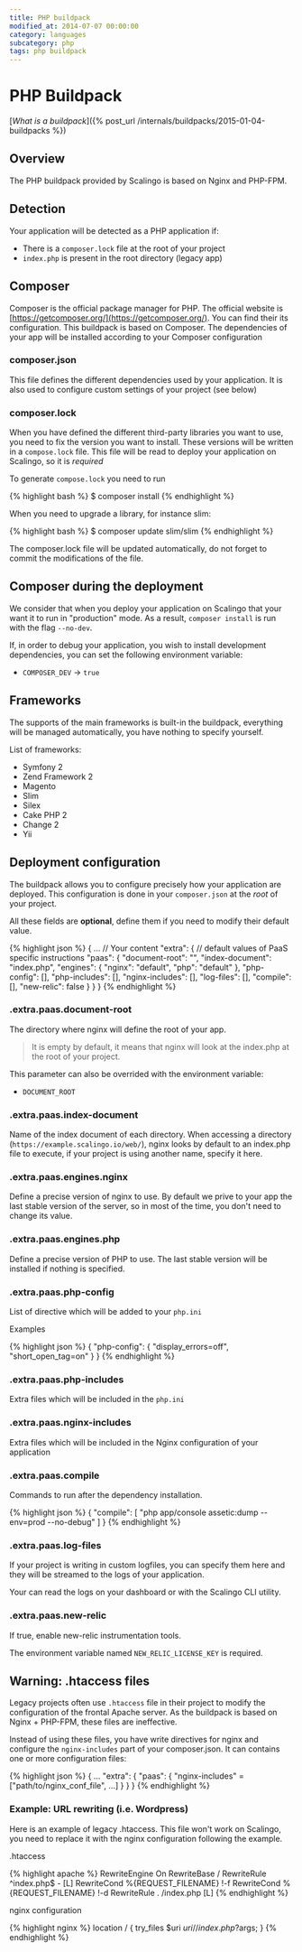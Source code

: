 ```yaml
---
title: PHP buildpack
modified_at: 2014-07-07 00:00:00
category: languages
subcategory: php
tags: php buildpack
---
```


PHP Buildpack
=============

[_What is a buildpack_]({% post_url /internals/buildpacks/2015-01-04-buildpacks %})

Overview
--------

The PHP buildpack provided by Scalingo is based on Nginx and PHP-FPM.

Detection
---------

Your application will be detected as a PHP application if:

* There is a `composer.lock` file at the root of your project
* `index.php` is present in the root directory (legacy app)

Composer
--------

Composer is the official package manager for PHP. The official
website is [https://getcomposer.org/](https://getcomposer.org/). You can
find their its configuration. This buildpack is based on Composer. The
dependencies of your app will be installed according to your Composer configuration

### composer.json

This file defines the different dependencies used by your application. It is also
used to configure custom settings of your project (see below)

### composer.lock

When you have defined the different third-party libraries you want to use, you need
to fix the version you want to install. These versions will be written in a `compose.lock`
file. This file will be read to deploy your application on Scalingo, so it is _required_

To generate `compose.lock` you need to run

{% highlight bash %}
$ composer install
{% endhighlight %}

When you need to upgrade a library, for instance slim:

{% highlight bash %}
$ composer update slim/slim
{% endhighlight %}

The composer.lock file will be updated automatically, do not forget to commit the
modifications of the file.

Composer during the deployment
------------------------------

We consider that when you deploy your application on Scalingo that your want it
to run in "production" mode. As a result, `composer install` is run with the flag
`--no-dev`.

If, in order to debug your application, you wish to install development dependencies,
you can set the following environment variable:

* `COMPOSER_DEV` → `true`


Frameworks
----------

The supports of the main frameworks is built-in the buildpack, everything
will be managed automatically, you have nothing to specify yourself.

List of frameworks:

* Symfony 2
* Zend Framework 2
* Magento
* Slim
* Silex
* Cake PHP 2
* Change 2
* Yii

Deployment configuration
------------------------

The buildpack allows you to configure precisely how your application are
deployed. This configuration is done in your `composer.json` at the _root_
of your project.

All these fields are __optional__, define them if you need to modify their default value.

{% highlight json %}
{
  … // Your content
  "extra": {
    // default values of PaaS specific instructions
    "paas": {
      "document-root": "",
      "index-document": "index.php",
      "engines": {
        "nginx": "default",
        "php": "default"
      },
      "php-config": [],
      "php-includes": [],
      "nginx-includes": [],
      "log-files": [],
      "compile": [],
      "new-relic": false
    }
  }
}
{% endhighlight %}

### .extra.paas.document-root

The directory where nginx will define the root of your app.

> It is empty by default, it means that nginx will look at
> the index.php at the root of your project.

This parameter can also be overrided with the environment variable:

* `DOCUMENT_ROOT`

### .extra.paas.index-document

Name of the index document of each directory. When accessing a directory 
(`https://example.scalingo.io/web/`), nginx looks by default to an index.php
file to execute, if your project is using another name, specify it here.

### .extra.paas.engines.nginx

Define a precise version of nginx to use. By default we prive to your app
the last stable version of the server, so in most of the time, you don't need
to change its value.

### .extra.paas.engines.php

Define a precise version of PHP to use. The last stable version will be installed
if nothing is specified.

### .extra.paas.php-config

List of directive which will be added to your `php.ini`

Examples

{% highlight json %}
{
  "php-config": {
    "display_errors=off",
    "short_open_tag=on"
  }
}
{% endhighlight %}

### .extra.paas.php-includes

Extra files which will be included in the `php.ini`

### .extra.paas.nginx-includes

Extra files which will be included in the Nginx configuration
of your application

### .extra.paas.compile

Commands to run after the dependency installation.

{% highlight json %}
{
  "compile": [
    "php app/console assetic:dump --env=prod --no-debug"
  ]
}
{% endhighlight %}

### .extra.paas.log-files

If your project is writing in custom logfiles, you can specify them
here and they will be streamed to the logs of your application.

Your can read the logs on your dashboard or with the Scalingo CLI utility.

### .extra.paas.new-relic

If true, enable new-relic instrumentation tools.

The environment variable named `NEW_RELIC_LICENSE_KEY` is required.

Warning: .htaccess files
------------------------

Legacy projects often use `.htaccess` file in their project to modify
the configuration of the frontal Apache server. As the buildpack is
based on Nginx + PHP-FPM, these files are ineffective.

Instead of using these files, you have write directives for nginx and
configure the `nginx-includes` part of your composer.json. It can contains
one or more configuration files:

{% highlight json %}
{
  …
  "extra": {
    "paas": {
      "nginx-includes" = ["path/to/nginx_conf_file", …]
    }
  }
}
{% endhighlight %}


### Example: URL rewriting (i.e. Wordpress)

Here is an example of legacy .htaccess. This file won't work on Scalingo,
you need to replace it with the nginx configuration following the example.

.htaccess

{% highlight apache %}
<IfModule mod_rewrite.c>
RewriteEngine On
RewriteBase /
RewriteRule ^index\.php$ - [L]
RewriteCond %{REQUEST_FILENAME} !-f
RewriteCond %{REQUEST_FILENAME} !-d
RewriteRule . /index.php [L]
</IfModule>
{% endhighlight %}

nginx configuration

{% highlight nginx %}
location / {
  try_files $uri $uri/ /index.php?$args;
}
{% endhighlight %}
